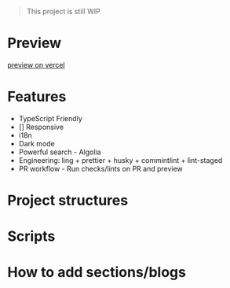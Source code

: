 > This project is still WIP

# Preview

[preview on vercel](https://nextjs-tailwind-typescript-starter-blog-n0rush.vercel.app)


# Features

* TypeScript Friendly
* [] Responsive
* i18n
* Dark mode
* Powerful search - Algolia
* Engineering: ling + prettier + husky + commintlint + lint-staged
* PR workflow - Run checks/lints on PR and preview


# Project structures


# Scripts

# How to add sections/blogs
